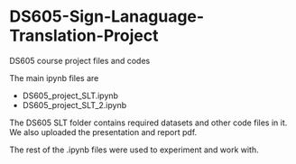 # DS605-Sign-Lanaguage-Translation-Project
DS605 course project files and codes

The main ipynb files are 
- DS605_project_SLT.ipynb
- DS605_project_SLT_2.ipynb

The DS605 SLT folder contains required datasets and other code files in it.
We also uploaded the presentation and report pdf.

The rest of the .ipynb files were used to experiment and work with.

